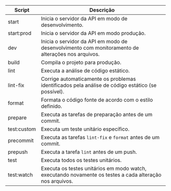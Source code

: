| Script | Descrição |
|---|---|
| start | Inicia o servidor da API em modo de desenvolvimento. |
| start:prod | Inicia o servidor da API em modo produção. |
| dev | Inicia o servidor da API em modo de desenvolvimento com monitoramento de alterações nos arquivos. |
| build | Compila o projeto para produção. |
| lint | Executa a análise de código estático. |
| lint-fix | Corrige automaticamente os problemas identificados pela análise de código estático (se possível). |
| format | Formata o código fonte de acordo com o estilo definido. |
| prepare | Executa as tarefas de preparação antes de um commit. |
| test:custom | Executa um teste unitário específico. |
| precommit | Executa as tarefas `lint-fix` e `format` antes de um commit. |
| prepush | Executa a tarefa `lint` antes de um push. |
| test | Executa todos os testes unitários. |
| test:watch | Executa os testes unitários em modo watch, executando novamente os testes a cada alteração nos arquivos. |
